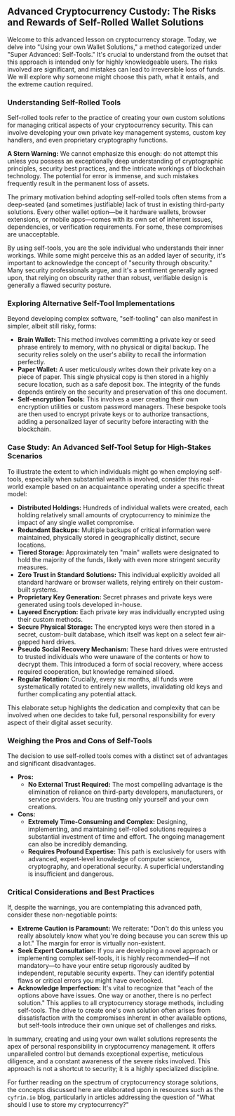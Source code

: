 ## Advanced Cryptocurrency Custody: The Risks and Rewards of Self-Rolled Wallet Solutions

Welcome to this advanced lesson on cryptocurrency storage. Today, we delve into "Using your own Wallet Solutions," a method categorized under "Super Advanced: Self-Tools." It's crucial to understand from the outset that this approach is intended only for highly knowledgeable users. The risks involved are significant, and mistakes can lead to irreversible loss of funds. We will explore why someone might choose this path, what it entails, and the extreme caution required.

### Understanding Self-Rolled Tools

Self-rolled tools refer to the practice of creating your own custom solutions for managing critical aspects of your cryptocurrency security. This can involve developing your own private key management systems, custom key handlers, and even proprietary cryptography functions.

**A Stern Warning:** We cannot emphasize this enough: do not attempt this unless you possess an exceptionally deep understanding of cryptographic principles, security best practices, and the intricate workings of blockchain technology. The potential for error is immense, and such mistakes frequently result in the permanent loss of assets.

The primary motivation behind adopting self-rolled tools often stems from a deep-seated (and sometimes justifiable) lack of trust in existing third-party solutions. Every other wallet option—be it hardware wallets, browser extensions, or mobile apps—comes with its own set of inherent issues, dependencies, or verification requirements. For some, these compromises are unacceptable.

By using self-tools, you are the sole individual who understands their inner workings. While some might perceive this as an added layer of security, it's important to acknowledge the concept of "security through obscurity." Many security professionals argue, and it's a sentiment generally agreed upon, that relying on obscurity rather than robust, verifiable design is generally a flawed security posture.

### Exploring Alternative Self-Tool Implementations

Beyond developing complex software, "self-tooling" can also manifest in simpler, albeit still risky, forms:

*   **Brain Wallet:** This method involves committing a private key or seed phrase entirely to memory, with no physical or digital backup. The security relies solely on the user's ability to recall the information perfectly.
*   **Paper Wallet:** A user meticulously writes down their private key on a piece of paper. This single physical copy is then stored in a highly secure location, such as a safe deposit box. The integrity of the funds depends entirely on the security and preservation of this one document.
*   **Self-encryption Tools:** This involves a user creating their own encryption utilities or custom password managers. These bespoke tools are then used to encrypt private keys or to authorize transactions, adding a personalized layer of security before interacting with the blockchain.

### Case Study: An Advanced Self-Tool Setup for High-Stakes Scenarios

To illustrate the extent to which individuals might go when employing self-tools, especially when substantial wealth is involved, consider this real-world example based on an acquaintance operating under a specific threat model:

*   **Distributed Holdings:** Hundreds of individual wallets were created, each holding relatively small amounts of cryptocurrency to minimize the impact of any single wallet compromise.
*   **Redundant Backups:** Multiple backups of critical information were maintained, physically stored in geographically distinct, secure locations.
*   **Tiered Storage:** Approximately ten "main" wallets were designated to hold the majority of the funds, likely with even more stringent security measures.
*   **Zero Trust in Standard Solutions:** This individual explicitly avoided all standard hardware or browser wallets, relying entirely on their custom-built systems.
*   **Proprietary Key Generation:** Secret phrases and private keys were generated using tools developed in-house.
*   **Layered Encryption:** Each private key was individually encrypted using their custom methods.
*   **Secure Physical Storage:** The encrypted keys were then stored in a secret, custom-built database, which itself was kept on a select few air-gapped hard drives.
*   **Pseudo Social Recovery Mechanism:** These hard drives were entrusted to trusted individuals who were unaware of the contents or how to decrypt them. This introduced a form of social recovery, where access required cooperation, but knowledge remained siloed.
*   **Regular Rotation:** Crucially, every six months, all funds were systematically rotated to entirely new wallets, invalidating old keys and further complicating any potential attack.

This elaborate setup highlights the dedication and complexity that can be involved when one decides to take full, personal responsibility for every aspect of their digital asset security.

### Weighing the Pros and Cons of Self-Tools

The decision to use self-rolled tools comes with a distinct set of advantages and significant disadvantages.

*   **Pros:**
    *   **No External Trust Required:** The most compelling advantage is the elimination of reliance on third-party developers, manufacturers, or service providers. You are trusting only yourself and your own creations.
*   **Cons:**
    *   **Extremely Time-Consuming and Complex:** Designing, implementing, and maintaining self-rolled solutions requires a substantial investment of time and effort. The ongoing management can also be incredibly demanding.
    *   **Requires Profound Expertise:** This path is exclusively for users with advanced, expert-level knowledge of computer science, cryptography, and operational security. A superficial understanding is insufficient and dangerous.

### Critical Considerations and Best Practices

If, despite the warnings, you are contemplating this advanced path, consider these non-negotiable points:

*   **Extreme Caution is Paramount:** We reiterate: "Don't do this unless you really absolutely know what you're doing because you can screw this up a lot." The margin for error is virtually non-existent.
*   **Seek Expert Consultation:** If you are developing a novel approach or implementing complex self-tools, it is highly recommended—if not mandatory—to have your entire setup rigorously audited by independent, reputable security experts. They can identify potential flaws or critical errors you might have overlooked.
*   **Acknowledge Imperfection:** It's vital to recognize that "each of the options above have issues. One way or another, there is no perfect solution." This applies to all cryptocurrency storage methods, including self-tools. The drive to create one's own solution often arises from dissatisfaction with the compromises inherent in other available options, but self-tools introduce their own unique set of challenges and risks.

In summary, creating and using your own wallet solutions represents the apex of personal responsibility in cryptocurrency management. It offers unparalleled control but demands exceptional expertise, meticulous diligence, and a constant awareness of the severe risks involved. This approach is not a shortcut to security; it is a highly specialized discipline.

For further reading on the spectrum of cryptocurrency storage solutions, the concepts discussed here are elaborated upon in resources such as the `cyfrin.io` blog, particularly in articles addressing the question of "What should I use to store my cryptocurrency?"